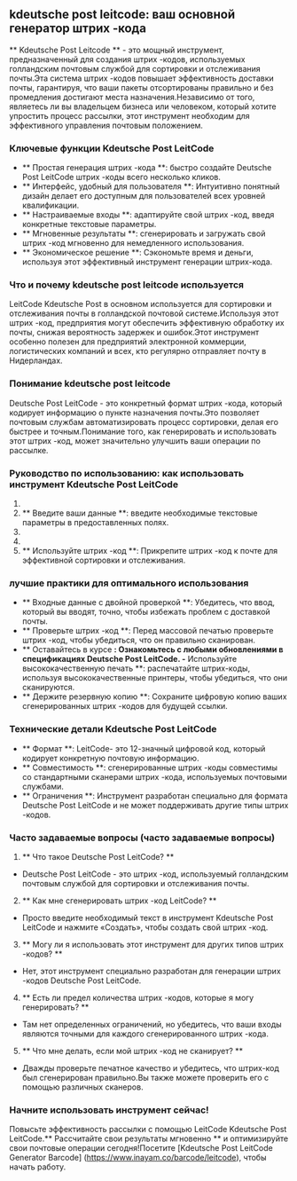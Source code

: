 ## kdeutsche post leitcode: ваш основной генератор штрих -кода

** Kdeutsche Post Leitcode ** - это мощный инструмент, предназначенный для создания штрих -кодов, используемых голландским почтовым службой для сортировки и отслеживания почты.Эта система штрих -кодов повышает эффективность доставки почты, гарантируя, что ваши пакеты отсортированы правильно и без промедления достигают места назначения.Независимо от того, являетесь ли вы владельцем бизнеса или человеком, который хотите упростить процесс рассылки, этот инструмент необходим для эффективного управления почтовым положением.

### Ключевые функции Kdeutsche Post LeitCode

- ** Простая генерация штрих -кода **: быстро создайте Deutsche Post LeitCode штрих -коды всего несколько кликов.
- ** Интерфейс, удобный для пользователя **: Интуитивно понятный дизайн делает его доступным для пользователей всех уровней квалификации.
- ** Настраиваемые входы **: адаптируйте свой штрих -код, введя конкретные текстовые параметры.
- ** Мгновенные результаты **: сгенерировать и загружать свой штрих -код мгновенно для немедленного использования.
- ** Экономическое решение **: Сэкономьте время и деньги, используя этот эффективный инструмент генерации штрих-кода.

### Что и почему kdeutsche post leitcode используется

LeitCode Kdeutsche Post в основном используется для сортировки и отслеживания почты в голландской почтовой системе.Используя этот штрих -код, предприятия могут обеспечить эффективную обработку их почты, снижая вероятность задержек и ошибок.Этот инструмент особенно полезен для предприятий электронной коммерции, логистических компаний и всех, кто регулярно отправляет почту в Нидерландах.

### Понимание kdeutsche post leitcode

Deutsche Post LeitCode - это конкретный формат штрих -кода, который кодирует информацию о пункте назначения почты.Это позволяет почтовым службам автоматизировать процесс сортировки, делая его быстрее и точным.Понимание того, как генерировать и использовать этот штрих -код, может значительно улучшить ваши операции по рассылке.

### Руководство по использованию: как использовать инструмент Kdeutsche Post LeitCode

1.
2. ** Введите ваши данные **: введите необходимые текстовые параметры в предоставленных полях.
3.
4.
5. ** Используйте штрих -код **: Прикрепите штрих -код к почте для эффективной сортировки и отслеживания.

### лучшие практики для оптимального использования

- ** Входные данные с двойной проверкой **: Убедитесь, что ввод, который вы вводят, точно, чтобы избежать проблем с доставкой почты.
- ** Проверьте штрих -код **: Перед массовой печатью проверьте штрих -код, чтобы убедиться, что он правильно сканирован.
- ** Оставайтесь в курсе **: Ознакомьтесь с любыми обновлениями в спецификациях Deutsche Post LeitCode.
-** Используйте высококачественную печать **: распечатайте штрих-коды, используя высококачественные принтеры, чтобы убедиться, что они сканируются.
- ** Держите резервную копию **: Сохраните цифровую копию ваших сгенерированных штрих -кодов для будущей ссылки.

### Технические детали Kdeutsche Post LeitCode

- ** Формат **: LeitCode- это 12-значный цифровой код, который кодирует конкретную почтовую информацию.
- ** Совместимость **: сгенерированные штрих -коды совместимы со стандартными сканерами штрих -кода, используемых почтовыми службами.
- ** Ограничения **: Инструмент разработан специально для формата Deutsche Post LeitCode и не может поддерживать другие типы штрих -кодов.

### Часто задаваемые вопросы (часто задаваемые вопросы)

1. ** Что такое Deutsche Post LeitCode? **
- Deutsche Post LeitCode - это штрих -код, используемый голландским почтовым службой для сортировки и отслеживания почты.

2. ** Как мне сгенерировать штрих -код LeitCode? **
- Просто введите необходимый текст в инструмент Kdeutsche Post LeitCode и нажмите «Создать», чтобы создать свой штрих -код.

3. ** Могу ли я использовать этот инструмент для других типов штрих -кодов? **
- Нет, этот инструмент специально разработан для генерации штрих -кодов Deutsche Post LeitCode.

4. ** Есть ли предел количества штрих -кодов, которые я могу генерировать? **
- Там нет определенных ограничений, но убедитесь, что ваши входы являются точными для каждого сгенерированного штрих -кода.

5. ** Что мне делать, если мой штрих -код не сканирует? **
- Дважды проверьте печатное качество и убедитесь, что штрих-код был сгенерирован правильно.Вы также можете проверить его с помощью различных сканеров.

### Начните использовать инструмент сейчас!

Повысьте эффективность рассылки с помощью LeitCode Kdeutsche Post LeitCode.** Рассчитайте свои результаты мгновенно ** и оптимизируйте свои почтовые операции сегодня!Посетите [Kdeutsche Post LeitCode Generator Barcode] (https://www.inayam.co/barcode/leitcode), чтобы начать работу.